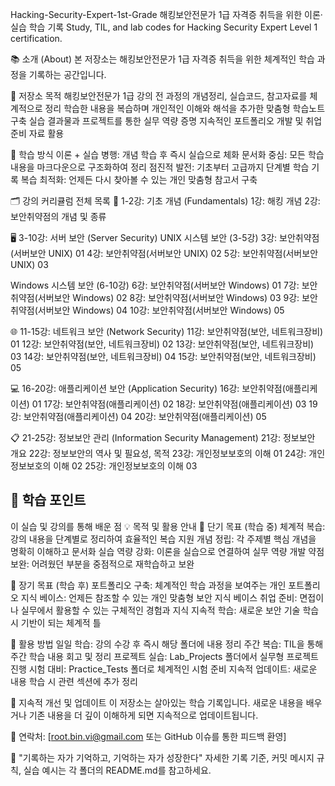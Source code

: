 Hacking-Security-Expert-1st-Grade
해킹보안전문가 1급 자격증 취득을 위한 이론·실습 학습 기록
Study, TIL, and lab codes for Hacking Security Expert Level 1 certification.

📚 소개 (About)
본 저장소는 해킹보안전문가 1급 자격증 취득을 위한 체계적인 학습 과정을 기록하는 공간입니다.

🎯 저장소 목적
해킹보안전문가 1급 강의 전 과정의 개념정리, 실습코드, 참고자료를 체계적으로 정리
학습한 내용을 복습하며 개인적인 이해와 해석을 추가한 맞춤형 학습노트 구축
실습 결과물과 프로젝트를 통한 실무 역량 증명
지속적인 포트폴리오 개발 및 취업 준비 자료 활용

📖 학습 방식
이론 + 실습 병행: 개념 학습 후 즉시 실습으로 체화
문서화 중심: 모든 학습 내용을 마크다운으로 구조화하여 정리
점진적 발전: 기초부터 고급까지 단계별 학습 기록
복습 최적화: 언제든 다시 찾아볼 수 있는 개인 맞춤형 참고서 구축

🗂️ 강의 커리큘럼 전체 목록
📌 1-2강: 기초 개념 (Fundamentals)
1강: 해킹 개념
2강: 보안취약점의 개념 및 종류

🖥️ 3-10강: 서버 보안 (Server Security)
UNIX 시스템 보안 (3-5강)
3강: 보안취약점(서버보안 UNIX) 01
4강: 보안취약점(서버보안 UNIX) 02
5강: 보안취약점(서버보안 UNIX) 03

Windows 시스템 보안 (6-10강)
6강: 보안취약점(서버보안 Windows) 01
7강: 보안취약점(서버보안 Windows) 02
8강: 보안취약점(서버보안 Windows) 03
9강: 보안취약점(서버보안 Windows) 04
10강: 보안취약점(서버보안 Windows) 05

🌐 11-15강: 네트워크 보안 (Network Security)
11강: 보안취약점(보안, 네트워크장비) 01
12강: 보안취약점(보안, 네트워크장비) 02
13강: 보안취약점(보안, 네트워크장비) 03
14강: 보안취약점(보안, 네트워크장비) 04
15강: 보안취약점(보안, 네트워크장비) 05

💻 16-20강: 애플리케이션 보안 (Application Security)
16강: 보안취약점(애플리케이션) 01
17강: 보안취약점(애플리케이션) 02
18강: 보안취약점(애플리케이션) 03
19강: 보안취약점(애플리케이션) 04
20강: 보안취약점(애플리케이션) 05

📋 21-25강: 정보보안 관리 (Information Security Management)
21강: 정보보안 개요
22강: 정보보안의 역사 및 필요성, 목적
23강: 개인정보보호의 이해 01
24강: 개인정보보호의 이해 02
25강: 개인정보보호의 이해 03


## 📝 학습 포인트
이 실습 및 강의를 통해 배운 점
💡 목적 및 활용 안내
🎯 단기 목표 (학습 중)
체계적 복습: 강의 내용을 단계별로 정리하여 효율적인 복습 지원
개념 정립: 각 주제별 핵심 개념을 명확히 이해하고 문서화
실습 역량 강화: 이론을 실습으로 연결하여 실무 역량 개발
약점 보완: 어려웠던 부분을 중점적으로 재학습하고 보완

🚀 장기 목표 (학습 후)
포트폴리오 구축: 체계적인 학습 과정을 보여주는 개인 포트폴리오
지식 베이스: 언제든 참조할 수 있는 개인 맞춤형 보안 지식 베이스
취업 준비: 면접이나 실무에서 활용할 수 있는 구체적인 경험과 지식
지속적 학습: 새로운 보안 기술 학습 시 기반이 되는 체계적 틀

📖 활용 방법
일일 학습: 강의 수강 후 즉시 해당 폴더에 내용 정리
주간 복습: TIL을 통해 주간 학습 내용 회고 및 정리
프로젝트 실습: Lab_Projects 폴더에서 실무형 프로젝트 진행
시험 대비: Practice_Tests 폴더로 체계적인 시험 준비
지속적 업데이트: 새로운 내용 학습 시 관련 섹션에 추가 정리

🔄 지속적 개선 및 업데이트
이 저장소는 살아있는 학습 기록입니다. 새로운 내용을 배우거나 기존 내용을 더 깊이 이해하게 되면 지속적으로 업데이트됩니다.

📧 연락처: [root.bin.vi@gmail.com 또는 GitHub 이슈를 통한 피드백 환영]

💪 "기록하는 자가 기억하고, 기억하는 자가 성장한다"
자세한 기록 기준, 커밋 메시지 규칙, 실습 예시는 각 폴더의 README.md를 참고하세요.
